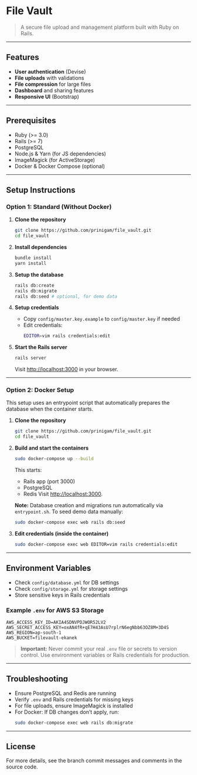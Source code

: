 # File Vault

>A secure file upload and management platform built with Ruby on Rails.

---

## Features
- **User authentication** (Devise)
- **File uploads** with validations
- **File compression** for large files
- **Dashboard** and sharing features
- **Responsive UI** (Bootstrap)

---

## Prerequisites
- Ruby (>= 3.0)
- Rails (>= 7)
- PostgreSQL
- Node.js & Yarn (for JS dependencies)
- ImageMagick (for ActiveStorage)
- Docker & Docker Compose (optional)

---

## Setup Instructions

### Option 1: Standard (Without Docker)

1. **Clone the repository**
    ```bash
    git clone https://github.com/prinigam/file_vault.git
    cd file_vault
    ```

2. **Install dependencies**
    ```bash
    bundle install
    yarn install
    ```

3. **Setup the database**
    ```bash
    rails db:create
    rails db:migrate
    rails db:seed # optional, for demo data
    ```

4. **Setup credentials**
    - Copy `config/master.key.example` to `config/master.key` if needed
    - Edit credentials:
      ```bash
      EDITOR=vim rails credentials:edit
      ```

5. **Start the Rails server**
    ```bash
    rails server
    ```
    Visit [http://localhost:3000](http://localhost:3000) in your browser.

---

### Option 2: Docker Setup

This setup uses an entrypoint script that automatically prepares the database when the container starts.

1. **Clone the repository**
    ```bash
    git clone https://github.com/prinigam/file_vault.git
    cd file_vault
    ```

2. **Build and start the containers**
    ```bash
    sudo docker-compose up --build
    ```
    This starts:
    - Rails app (port 3000)
    - PostgreSQL
    - Redis
    Visit [http://localhost:3000](http://localhost:3000).

    **Note:** Database creation and migrations run automatically via `entrypoint.sh`.
    To seed demo data manually:
    ```bash
    sudo docker-compose exec web rails db:seed
    ```

3. **Edit credentials (inside the container)**
    ```bash
    sudo docker-compose exec web EDITOR=vim rails credentials:edit
    ```

---

## Environment Variables
- Check `config/database.yml` for DB settings
- Check `config/storage.yml` for storage settings
- Store sensitive keys in Rails credentials

### Example `.env` for AWS S3 Storage
```
AWS_ACCESS_KEY_ID=AKIA4SDNVPDJWOR52LV2
AWS_SECRET_ACCESS_KEY=oxAN4fR+qE7H43AsU7rplrN6egNbb63OZ8M+3D4S
AWS_REGION=ap-south-1
AWS_BUCKET=filevault-ekanek
```

> **Important:** Never commit your real `.env` file or secrets to version control. Use environment variables or Rails credentials for production.

---

## Troubleshooting
- Ensure PostgreSQL and Redis are running
- Verify `.env` and Rails credentials for missing keys
- For file uploads, ensure ImageMagick is installed
- For Docker: If DB changes don’t apply, run:
    ```bash
    sudo docker-compose exec web rails db:migrate
    ```

---

## License
For more details, see the branch commit messages and comments in the source code.